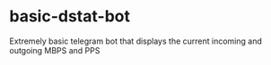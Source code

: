 # basic-dstat-bot
 Extremely basic telegram bot that displays the current incoming and outgoing MBPS and PPS
